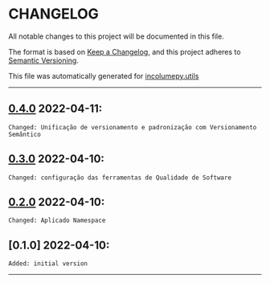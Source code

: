 # CHANGELOG #


All notable changes to this project will be documented in this file.

The format is based on [Keep a Changelog](https://keepachangelog.com/en/1.0.0/), and this project adheres to [Semantic Versioning](https://semver.org/spec/v2.0.0.html).

This file was automatically generated for [incolumepy.utils](https://gitlab.com/development-incolume/incolumepy.utils/-/tree/2.5.4)

---

## [0.4.0]	2022-04-11:
	Changed: Unificação de versionamento e padronização com Versionamento Semântico
## [0.3.0]	2022-04-10:
	Changed: configuração das ferramentas de Qualidade de Software
## [0.2.0]	2022-04-10:
	Changed: Aplicado Namespace
## [0.1.0]	2022-04-10:
	Added: initial version
---

[0.2.0]: https://github.com/incolumepy/incolumepy.infosaj/compare/0.1.0...0.2.0

[0.3.0]: https://github.com/incolumepy/incolumepy.infosaj/compare/0.2.0...0.3.0

[0.4.0]: https://github.com/incolumepy/incolumepy.infosaj/compare/0.3.0...0.4.0
